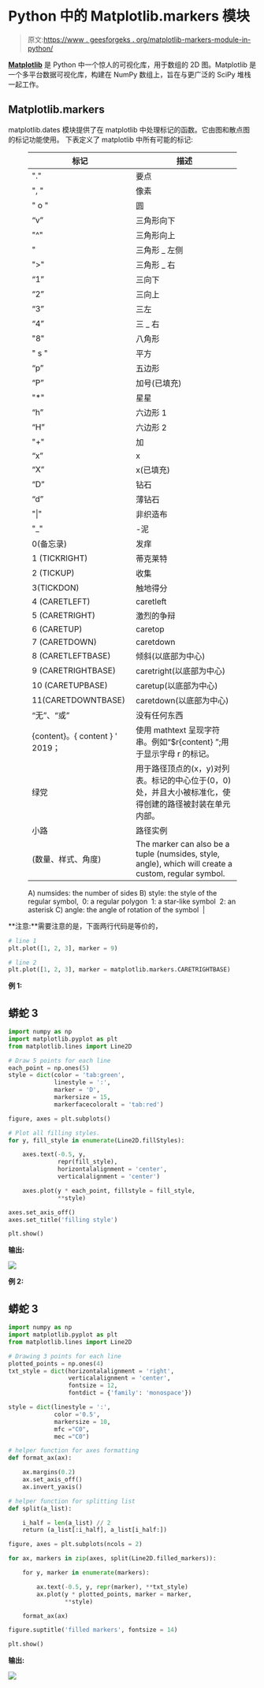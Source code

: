 # Python 中的 Matplotlib.markers 模块

> 原文:[https://www . geesforgeks . org/matplotlib-markers-module-in-python/](https://www.geeksforgeeks.org/matplotlib-markers-module-in-python/)

[**Matplotlib**](https://www.geeksforgeeks.org/python-matplotlib-an-overview/) 是 Python 中一个惊人的可视化库，用于数组的 2D 图。Matplotlib 是一个多平台数据可视化库，构建在 NumPy 数组上，旨在与更广泛的 SciPy 堆栈一起工作。

## Matplotlib.markers

matplotlib.dates 模块提供了在 matplotlib 中处理标记的函数。它由图和散点图的标记功能使用。
下表定义了 matplotlib 中所有可能的标记:

<figure class="table">

| 标记 | 描述 |
| --- | --- |
| "." | 要点 |
| ", " | 像素 |
| " o " | 圆 |
| “v” | 三角形向下 |
| "^" | 三角形向上 |
| " | 三角形 _ 左侧 |
| ">" | 三角形 _ 右 |
| “1” | 三向下 |
| “2” | 三向上 |
| “3” | 三左 |
| “4” | 三 _ 右 |
| "8" | 八角形 |
| " s " | 平方 |
| “p” | 五边形 |
| “P” | 加号(已填充) |
| "*" | 星星 |
| “h” | 六边形 1 |
| “H” | 六边形 2 |
| "+" | 加 |
| “x” | x |
| “X” | x(已填充) |
| “D” | 钻石 |
| “d” | 薄钻石 |
| "&#124;" | 非织造布 |
| "_" | -泥 |
| 0(备忘录) | 发痒 |
| 1 (TICKRIGHT) | 蒂克莱特 |
| 2 (TICKUP) | 收集 |
| 3(TICKDON) | 触地得分 |
| 4 (CARETLEFT) | caretleft |
| 5 (CARETRIGHT) | 激烈的争辩 |
| 6 (CARETUP) | caretop |
| 7 (CARETDOWN) | caretdown |
| 8 (CARETLEFTBASE) | 倾斜(以底部为中心) |
| 9 (CARETRIGHTBASE) | caretright(以底部为中心) |
| 10 (CARETUPBASE) | caretup(以底部为中心) |
| 11(CARETDOWNTBASE) | caretdown(以底部为中心) |
| “无”、“或” | 没有任何东西 |
| {content}。{ content } ' 2019； | 使用 mathtext 呈现字符串。例如“$r{content} ”;用于显示字母 r 的标记。 |
| 绿党 | 用于路径顶点的(x，y)对列表。标记的中心位于(0，0)处，并且大小被标准化，使得创建的路径被封装在单元内部。 |
| 小路 | 路径实例 |
| (数量、样式、角度) | The marker can also be a tuple (numsides, style, angle), which will create a custom, regular symbol. 
A) numsides: the number of sides
B) style: the style of the regular symbol, 
0: a regular polygon 
1: a star-like symbol 
2: an asterisk
C) angle: the angle of rotation of the symbol  |

</figure>

**注意:**需要注意的是，下面两行代码是等价的，

```py
# line 1
plt.plot([1, 2, 3], marker = 9)

# line 2
plt.plot([1, 2, 3], marker = matplotlib.markers.CARETRIGHTBASE)
```

**例 1:**

## 蟒蛇 3

```py
import numpy as np
import matplotlib.pyplot as plt
from matplotlib.lines import Line2D

# Draw 5 points for each line
each_point = np.ones(5) 
style = dict(color = 'tab:green',
             linestyle = ':',
             marker = 'D',
             markersize = 15,
             markerfacecoloralt = 'tab:red')

figure, axes = plt.subplots()

# Plot all filling styles.
for y, fill_style in enumerate(Line2D.fillStyles):

    axes.text(-0.5, y,
              repr(fill_style),
              horizontalalignment = 'center',
              verticalalignment = 'center')

    axes.plot(y * each_point, fillstyle = fill_style,
              **style)

axes.set_axis_off()
axes.set_title('filling style')

plt.show()
```

**输出:**

![](img/3f8bb82874c1fe2337a8f04eda9bb210.png)

**例 2:**

## 蟒蛇 3

```py
import numpy as np
import matplotlib.pyplot as plt
from matplotlib.lines import Line2D

# Drawing 3 points for each line
plotted_points = np.ones(4)
txt_style = dict(horizontalalignment = 'right',
                 verticalalignment = 'center',
                 fontsize = 12,
                 fontdict = {'family': 'monospace'})

style = dict(linestyle = ':',
             color ='0.5',
             markersize = 10,
             mfc ="C0",
             mec ="C0")

# helper function for axes formatting
def format_ax(ax):

    ax.margins(0.2)
    ax.set_axis_off()
    ax.invert_yaxis()

# helper function for splitting list
def split(a_list):

    i_half = len(a_list) // 2
    return (a_list[:i_half], a_list[i_half:])

figure, axes = plt.subplots(ncols = 2)

for ax, markers in zip(axes, split(Line2D.filled_markers)):

    for y, marker in enumerate(markers):

        ax.text(-0.5, y, repr(marker), **txt_style)
        ax.plot(y * plotted_points, marker = marker,
                **style)

    format_ax(ax)

figure.suptitle('filled markers', fontsize = 14)

plt.show()
```

**输出:**

![](img/896eaafdca3940fe1fc506f3a63d6141.png)